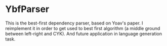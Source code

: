 # YbfParser
This is the best-first dependency parser, based on Yoav's paper.
I reimplement it in order to get used to best first algorithm (a middle ground between left-right and CYK).
And future application in language generation task.
